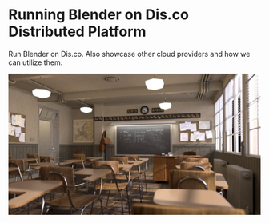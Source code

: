 # Running Blender on Dis.co Distributed Platform
Run Blender on Dis.co. Also showcase other cloud providers and how we can utilize them. 

![Classroom Output](https://github.com/Iqoqo/disco_blender/blob/master/classroom_sample/classroom.jpg "Classroom")

